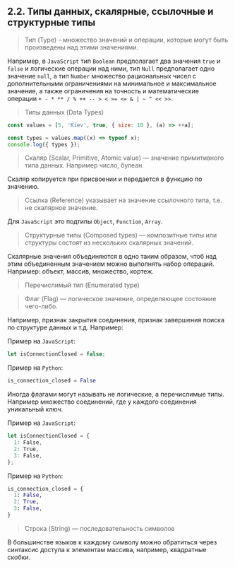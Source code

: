 ## 2.2. Типы данных, скалярные, ссылочные и структурные типы

> Тип (Type) - множество значений и операции, которые могут быть произведены над этими значениями.

Например, в `JavaScript` тип `Boolean` предполагает два значения `true` и `false` и логические операции над ними, тип `Null` предполагает одно значение `null`, а тип `Number` множество рациональных чисел с дополнительными ограничениями на минимальное и максимальное значение, а также ограничения на точность и математические операции `+ - * ** / % ++ -- > < >= <= & | ~ ^ << >>`.

> Типы данных (Data Types)

```js
const values = [5, 'Kiev', true, { size: 10 }, (a) => ++a];

const types = values.map((x) => typeof x);
console.log({ types });
```

> Скаляр (Scalar, Primitive, Atomic value) — значение примитивного типа данных. Например число, булеан.

Скаляр копируется при присвоении и передается в функцию по значению.

> Ссылка (Reference) указывает на значение ссылочного типа, т.е. не скалярное значение.

Для `JavaScript` это подтипы `Object`, `Function`, `Array`.

> Структурные типы (Composed types) — композитные типы или структуры состоят из нескольких скалярных значений.

Скалярные значения объединяются в одно таким образом, чтоб над этим объединенным значением можно выполнять набор операций. Например: объект, массив, множество, кортеж.

> Перечислимый тип (Enumerated type)

> Флаг (Flag) — логическое значение, определяющее состояние чего-либо.

Например, признак закрытия соединения, признак завершения поиска по структуре данных и т.д. Например:

Пример на `JavaScript`:

```js
let isConnectionClosed = false;
```

Пример на `Python`:

```py
is_connection_closed = False
```

Иногда флагами могут называть не логические, а перечислимые типы. Например множество соединений, где у каждого соединения уникальный ключ.

Пример на `JavaScript`:

```js
let isConnectionClosed = {
  1: False,
  2: True,
  3: False,
};
```

Пример на `Python`:

```py
is_connection_closed = {
  1: False,
  2: True,
  3: False,
}
```

> Строка (String) — последовательность символов

В большинстве языков к каждому символу можно обратиться через синтаксис доступа к элементам массива, например, квадратные скобки.
